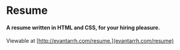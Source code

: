 Resume
=============

#### A resume written in HTML and CSS, for your hiring pleasure.

Viewable at [http://evantarrh.com/resume.](evantarrh.com/resume)
